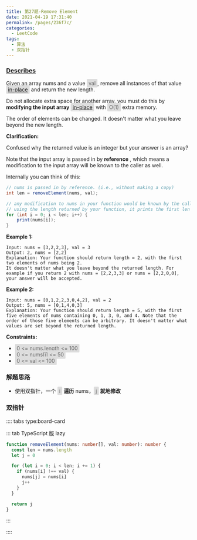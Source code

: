 ```yaml
---
title: 第27题-Remove Element
date: 2021-04-19 17:31:40
permalink: /pages/236f7c/
categories:
  - LeetCode
tags:
  - 算法
  - 双指针
---
```


### [Describes](https://leetcode-cn.com/problems/trapping-rain-water/)

Given an array nums and a value <span style="background: #ddd; color: #666; padding: 3px 5px; border-radius: 2px;">val</span>, remove all instances of that value <span style="background: #ddd; color: #666; padding: 3px 5px; border-radius: 2px;">[in-place](https://en.wikipedia.org/wiki/In-place_algorithm)</span> and return the new length.

Do not allocate extra space for another array, you must do this by **modifying the input array** <span style="background: #ddd; color: #666; padding: 3px 5px; border-radius: 2px;">[in-place](https://en.wikipedia.org/wiki/In-place_algorithm)</span> with <span style="background: #ddd; color: #666; padding: 3px 5px; border-radius: 2px;">O(1)</span> extra memory.

The order of elements can be changed. It doesn't matter what you leave beyond the new length.

<!-- more -->

**Clarification:**

Confused why the returned value is an integer but your answer is an array?

Note that the input array is passed in by **reference** , which means a modification to the input array will be known to the caller as well.

Internally you can think of this:

```Java
// nums is passed in by reference. (i.e., without making a copy)
int len = removeElement(nums, val);

// any modification to nums in your function would be known by the caller.
// using the length returned by your function, it prints the first len elements.
for (int i = 0; i < len; i++) {
    print(nums[i]);
}
```

**Example 1:**

```
Input: nums = [3,2,2,3], val = 3
Output: 2, nums = [2,2]
Explanation: Your function should return length = 2, with the first two elements of nums being 2.
It doesn't matter what you leave beyond the returned length. For example if you return 2 with nums = [2,2,3,3] or nums = [2,2,0,0], your answer will be accepted.
```

**Example 2:**

```
Input: nums = [0,1,2,2,3,0,4,2], val = 2
Output: 5, nums = [0,1,4,0,3]
Explanation: Your function should return length = 5, with the first five elements of nums containing 0, 1, 3, 0, and 4. Note that the order of those five elements can be arbitrary. It doesn't matter what values are set beyond the returned length.
```

**Constraints:**

- <span style="background: #ddd; color: #666; padding: 3px 5px; border-radius: 2px;">0 <= nums.length <= 100</span>
- <span style="background: #ddd; color: #666; padding: 3px 5px; border-radius: 2px;">0 <= nums[i] <= 50</span>
- <span style="background: #ddd; color: #666; padding: 3px 5px; border-radius: 2px;">0 <= val <= 100</span>

### 解题思路

- 使用双指针，一个 <span style="background: #ddd; color: #666; padding: 3px 5px; border-radius: 2px;">i</span> **遍历** nums，<span style="background: #ddd; color: #666; padding: 3px 5px; border-radius: 2px;">j</span> **就地修改**

### 双指针

:::: tabs type:board-card

::: tab TypeScript 版 lazy

```TypeScript
function removeElement(nums: number[], val: number): number {
  const len = nums.length
  let j = 0

  for (let i = 0; i < len; i += 1) {
    if (nums[i] !== val) {
      nums[j] = nums[i]
      j++
    }
  }

  return j
}

```

:::

::::
